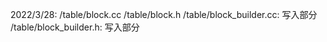 2022/3/28:
    /table/block.cc
    /table/block.h
    /table/block_builder.cc: 写入部分
    /table/block_builder.h: 写入部分